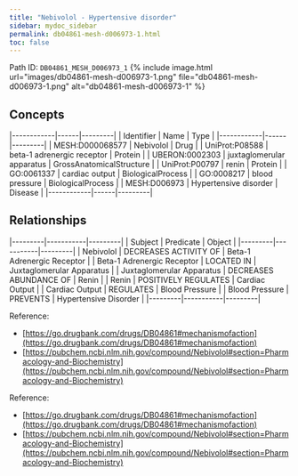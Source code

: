 ```yaml
---
title: "Nebivolol - Hypertensive disorder"
sidebar: mydoc_sidebar
permalink: db04861-mesh-d006973-1.html
toc: false 
---
```



Path ID: `DB04861_MESH_D006973_1`
{% include image.html url="images/db04861-mesh-d006973-1.png" file="db04861-mesh-d006973-1.png" alt="db04861-mesh-d006973-1" %}

## Concepts

|------------|------|---------|
| Identifier | Name | Type    |
|------------|------|---------|
| MESH:D000068577 | Nebivolol | Drug |
| UniProt:P08588 | beta-1 adrenergic receptor | Protein |
| UBERON:0002303 | juxtaglomerular apparatus | GrossAnatomicalStructure |
| UniProt:P00797 | renin | Protein |
| GO:0061337 | cardiac output | BiologicalProcess |
| GO:0008217 | blood pressure | BiologicalProcess |
| MESH:D006973 | Hypertensive disorder | Disease |
|------------|------|---------|

## Relationships

|---------|-----------|---------|
| Subject | Predicate | Object  |
|---------|-----------|---------|
| Nebivolol | DECREASES ACTIVITY OF | Beta-1 Adrenergic Receptor |
| Beta-1 Adrenergic Receptor | LOCATED IN | Juxtaglomerular Apparatus |
| Juxtaglomerular Apparatus | DECREASES ABUNDANCE OF | Renin |
| Renin | POSITIVELY REGULATES | Cardiac Output |
| Cardiac Output | REGULATES | Blood Pressure |
| Blood Pressure | PREVENTS | Hypertensive Disorder |
|---------|-----------|---------|

Reference: 
  - [https://go.drugbank.com/drugs/DB04861#mechanismofaction](https://go.drugbank.com/drugs/DB04861#mechanismofaction)
  - [https://pubchem.ncbi.nlm.nih.gov/compound/Nebivolol#section=Pharmacology-and-Biochemistry](https://pubchem.ncbi.nlm.nih.gov/compound/Nebivolol#section=Pharmacology-and-Biochemistry)

Reference: 
  - [https://go.drugbank.com/drugs/DB04861#mechanismofaction](https://go.drugbank.com/drugs/DB04861#mechanismofaction)
  - [https://pubchem.ncbi.nlm.nih.gov/compound/Nebivolol#section=Pharmacology-and-Biochemistry](https://pubchem.ncbi.nlm.nih.gov/compound/Nebivolol#section=Pharmacology-and-Biochemistry)
